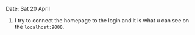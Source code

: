   Date: Sat 20 April
  1. I try to connect the homepage to the login and it is what u can see on the `localhost:9000`. 